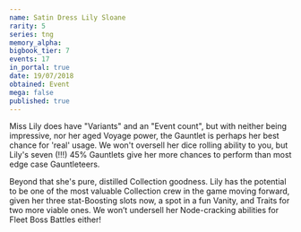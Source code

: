 ```yaml
---
name: Satin Dress Lily Sloane
rarity: 5
series: tng
memory_alpha:
bigbook_tier: 7
events: 17
in_portal: true
date: 19/07/2018
obtained: Event
mega: false
published: true
---
```


Miss Lily does have "Variants" and an "Event count", but with neither being impressive, nor her aged Voyage power, the Gauntlet is perhaps her best chance for 'real' usage. We won't oversell her dice rolling ability to you, but Lily's seven (!!!) 45% Gauntlets give her more chances to perform than most edge case Gauntleteers. 

Beyond that she's pure, distilled Collection goodness. Lily has the potential to be one of the most valuable Collection crew in the game moving forward, given her three stat-Boosting slots now, a spot in a fun Vanity, and Traits for two more viable ones. We won’t undersell her Node-cracking abilities for Fleet Boss Battles either!

